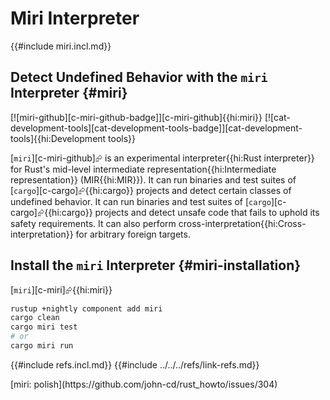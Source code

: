 # Miri Interpreter

{{#include miri.incl.md}}

## Detect Undefined Behavior with the `miri` Interpreter {#miri}

[![miri-github][c-miri-github-badge]][c-miri-github]{{hi:miri}} [![cat-development-tools][cat-development-tools-badge]][cat-development-tools]{{hi:Development tools}}

[`miri`][c-miri-github]⮳ is an experimental interpreter{{hi:Rust interpreter}} for Rust's mid-level intermediate representation{{hi:Intermediate representation}} (MIR{{hi:MIR}}). It can run binaries and test suites of [`cargo`][c-cargo]⮳{{hi:cargo}} projects and detect certain classes of undefined behavior. It can run binaries and test suites of [`cargo`][c-cargo]⮳{{hi:cargo}} projects and detect unsafe code that fails to uphold its safety requirements. It can also perform cross-interpretation{{hi:Cross-interpretation}} for arbitrary foreign targets.

## Install the `miri` Interpreter {#miri-installation}

[`miri`][c-miri]⮳{{hi:miri}}

```bash
rustup +nightly component add miri
cargo clean
cargo miri test
# or
cargo miri run
```

{{#include refs.incl.md}}
{{#include ../../../refs/link-refs.md}}

<div class="hidden">
[miri: polish](https://github.com/john-cd/rust_howto/issues/304)
</div>
